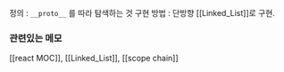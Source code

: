 정의 : `__proto__` 를 따라 탐색하는 것 
구현 방법 : 단방향 [[Linked_List]]로 구현.









### 관련있는 메모 
[[react MOC]], [[Linked_List]], [[scope chain]]